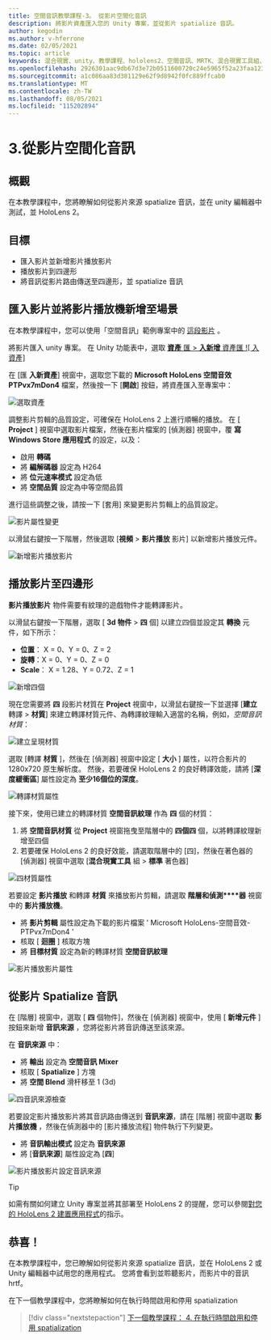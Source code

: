 ```yaml
---
title: 空間音訊教學課程-3。 從影片空間化音訊
description: 將影片資產匯入您的 Unity 專案，並從影片 spatialize 音訊。
author: kegodin
ms.author: v-hferrone
ms.date: 02/05/2021
ms.topic: article
keywords: 混合現實、unity、教學課程、hololens2、空間音訊、MRTK、混合現實工具組、UWP、Windows 10、HRTF、前端相關的傳送功能、回音、Microsoft 空間定位器、影片匯入、影片播放工具
ms.openlocfilehash: 2926301aac9db67d3e72b0511600720c24e5965f52a23faa1230c381a47c9b90
ms.sourcegitcommit: a1c086aa83d381129e62f9d8942f0fc889ffcab0
ms.translationtype: MT
ms.contentlocale: zh-TW
ms.lasthandoff: 08/05/2021
ms.locfileid: "115202894"
---
```

# <a name="3-spatializing-audio-from-a-video"></a>3.從影片空間化音訊

## <a name="overview"></a>概觀

在本教學課程中，您將瞭解如何從影片來源 spatialize 音訊，並在 unity 編輯器中測試，並 HoloLens 2。

## <a name="objectives"></a>目標

* 匯入影片並新增影片播放影片
* 播放影片到四邊形
* 將音訊從影片路由傳送至四邊形，並 spatialize 音訊

## <a name="import-a-video-and-add-a-video-player-to-the-scene"></a>匯入影片並將影片播放機新增至場景

在本教學課程中，您可以使用「空間音訊」範例專案中的 [這段影片](https://github.com/microsoft/spatialaudio-unity/blob/develop/Samples/MicrosoftSpatializerSample/Assets/Microsoft%20HoloLens%20-%20Spatial%20Sound-PTPvx7mDon4.mp4?raw=true) 。

將影片匯入 unity 專案。 在 Unity 功能表中，選取 [**資產** 匯  >  **入新增** 資產匯 
 ![ 入資產]](images/spatial-audio/spatial-audio-03-section1-step1-1.PNG)

在 [匯 **入新資產**] 視窗中，選取您下載的 **Microsoft HoloLens 空間音效 PTPvx7mDon4** 檔案，然後按一下 [**開啟**] 按鈕，將資產匯入至專案中：

![選取資產](images/spatial-audio/spatial-audio-03-section1-step1-2.PNG)

調整影片剪輯的品質設定，可確保在 HoloLens 2 上進行順暢的播放。 在 [ **Project** ] 視窗中選取影片檔案，然後在影片檔案的 [偵測器] 視窗中，覆 **寫** **Windows Store 應用程式** 的設定，以及：

* 啟用 **轉碼**
* 將 **編解碼器** 設定為 H264
* 將 **位元速率模式** 設定為低
* 將 **空間品質** 設定為中等空間品質

進行這些調整之後，請按一下 [套用] 來變更影片剪輯上的品質設定。

![影片屬性變更](images/spatial-audio/spatial-audio-03-section1-step1-3.PNG)

以滑鼠右鍵按一下階層，然後選取 [**視頻**  >  **影片播放** 影片] 以新增影片播放元件。

![新增影片播放影片](images/spatial-audio/spatial-audio-03-section1-step1-4.PNG)

## <a name="play-video-onto-a-quadrangle"></a>播放影片至四邊形

**影片播放影片** 物件需要有紋理的遊戲物件才能轉譯影片。

以滑鼠右鍵按一下階層，選取 [ **3d 物件**  >  **四** 個] 以建立四個並設定其 **轉換** 元件，如下所示：

* **位置**： X = 0、Y = 0、Z = 2
* **旋轉**：X = 0、Y = 0、Z = 0
* **Scale**： X = 1.28、Y = 0.72、Z = 1

![新增四個](images/spatial-audio/spatial-audio-03-section2-step1-1.PNG)

現在您需要將 **四** 段影片材質在 **Project** 視窗中，以滑鼠右鍵按一下並選擇 [**建立** 轉譯  >  **材質**] 來建立轉譯材質元件、為轉譯紋理輸入適當的名稱，例如，_空間音訊材質_：

![建立呈現材質](images/spatial-audio/spatial-audio-03-section2-step1-2.PNG)

選取 [轉譯 **材質** ]，然後在 [偵測器] 視窗中設定 [ **大小** ] 屬性，以符合影片的1280x720 原生解析度。 然後，若要確保 HoloLens 2 的良好轉譯效能，請將 [**深度緩衝區**] 屬性設定為 **至少16個位的深度**。

![轉譯材質屬性](images/spatial-audio/spatial-audio-03-section2-step1-3.PNG)

接下來，使用已建立的轉譯材質 **空間音訊紋理** 作為 **四** 個的材質：

1. 將 **空間音訊材質** 從 **Project** 視窗拖曳至階層中的 **四個四** 個，以將轉譯紋理新增至四個
2. 若要確保 HoloLens 2 的良好效能，請選取階層中的 [四]，然後在著色器的 [偵測器] 視窗中選取 [**混合現實工具** 組  >  **標準** 著色器]

![四材質屬性](images/spatial-audio/spatial-audio-03-section2-step1-4.PNG)

若要設定 **影片播放** 和轉譯 **材質** 來播放影片剪輯，請選取 **階層和偵測****器** 視窗中的 **影片播放機**。

* 將 **影片剪輯** 屬性設定為下載的影片檔案 ' Microsoft HoloLens-空間音效-PTPvx7mDon4 '
* 核取 [ **迴圈** ] 核取方塊
* 將 **目標材質** 設定為新的轉譯材質 **空間音訊紋理**

![影片播放影片屬性](images/spatial-audio/spatial-audio-03-section2-step1-5.PNG)

## <a name="spatialize-the-audio-from-the-video"></a>從影片 Spatialize 音訊

在 [階層] 視窗中，選取 [ **四** 個物件]，然後在 [偵測器] 視窗中，使用 [ **新增元件** ] 按鈕來新增 **音訊來源** ，您將從影片將音訊傳送至該來源。

在 **音訊來源** 中：

* 將 **輸出** 設定為 **空間音訊 Mixer**
* 核取 [ **Spatialize** ] 方塊
* 將 **空間 Blend** 滑杆移至 1 (3d) 

![四音訊來源檢查](images/spatial-audio/spatial-audio-03-section3-step1-1.PNG)

若要設定影片播放影片將其音訊路由傳送到 **音訊來源**，請在 [階層] 視窗中選取 **影片播放機** ，然後在偵測器中的 [影片播放流程] 物件執行下列變更。

* 將 **音訊輸出模式** 設定為 **音訊來源**
* 將 [**音訊來源**] 屬性設定為 [**四**]

![影片播放影片設定音訊來源](images/spatial-audio/spatial-audio-03-section3-step1-2.PNG)

> [!TIP]
> 如需有關如何建立 Unity 專案並將其部署至 HoloLens 2 的提醒，您可以參閱[對您的 HoloLens 2 建置應用程式](mr-learning-base-02.md#building-your-application-to-your-hololens-2)的指示。

## <a name="congratulations"></a>恭喜！

在本教學課程中，您已瞭解如何從影片來源 spatialize 音訊，並在 HoloLens 2 或 Unity 編輯器中試用您的應用程式。 您將會看到並聆聽影片，而影片中的音訊 hrtf。

在下一個教學課程中，您將瞭解如何在執行時間啟用和停用 spatialization

> [!div class="nextstepaction"]
> [下一個教學課程： 4. 在執行時間啟用和停用 spatialization](unity-spatial-audio-ch4.md)
